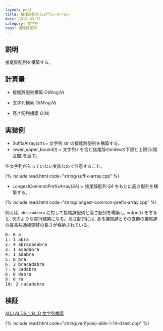 ```yaml
---
layout: post
title: 接尾辞配列(Suffix-Array)
date: 2018-03-31
category: 文字列
tags: 接尾辞配列
---
```


## 説明
接尾辞配列を構築する。

## 計算量
* 接尾辞配列構築 $O(N \log N)$
* 文字列検索 $O(M \log N)$

* 高さ配列構築 $O(N)$

## 実装例

* SuffixArray($str$):= 文字列 $str$ の接尾辞配列を構築する。
* lower_upper_bound($t$):= 文字列 $t$ を含む接尾辞のindexの下限と上限(半開区間)を返す。

空文字列が入っていない実装なので注意すること。

{% include read.html code="string/suffix-array.cpp" %}

* LongestCommonPrefixArray($SA$):= 接尾辞配列 $SA$ をもとに高さ配列を構築する。

{% include read.html code="string/longest-common-prefix-array.cpp" %}

例えば, <code>abracadabra</code> に対して接尾辞配列と高さ配列を構築し, output() をすると, 次のような実行結果になる。高さ配列には, ある接尾辞とその直前の接尾辞の最長共通接頭辞の長さが格納されている。

<pre>0: 0 a
1: 1 abra
2: 4 abracadabra
3: 1 acadabra
4: 1 adabra
5: 0 bra
6: 3 bracadabra
7: 0 cadabra
8: 0 dabra
9: 0 ra
10: 2 racadabra</pre>

## 検証

[AOJ ALDS_1_14_D 文字列検索](http://judge.u-aizu.ac.jp/onlinejudge/description.jsp?id=ALDS1_14_D&lang=jp)

{% include read.html code="string/verify/aoj-alds-1-14-d.test.cpp" %}
